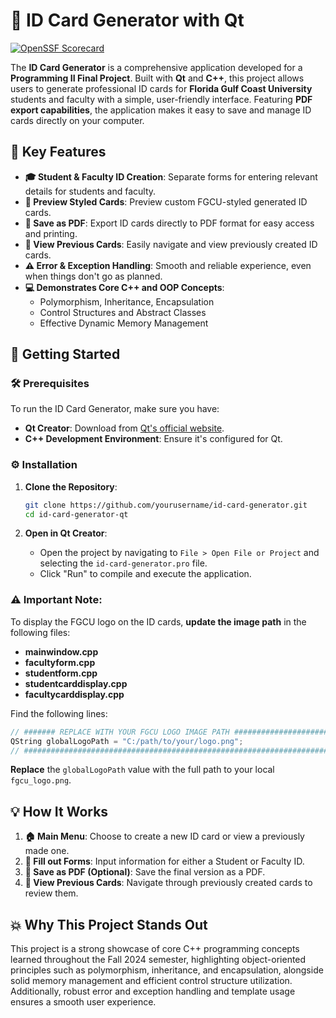 
# 🎫 ID Card Generator with Qt
[![OpenSSF Scorecard](https://api.securityscorecards.dev/projects/github.com/abrown33914/id-card-generator/badge)](https://securityscorecards.dev/viewer/?uri=github.com/abrown33914/id-card-generator)

The **ID Card Generator** is a comprehensive application developed for a **Programming II Final Project**. Built with **Qt** and **C++**, this project allows users to generate professional ID cards for **Florida Gulf Coast University** students and faculty with a simple, user-friendly interface. Featuring **PDF export capabilities**, the application makes it easy to save and manage ID cards directly on your computer.

## 🌟 Key Features

- **🎓 Student & Faculty ID Creation**: Separate forms for entering relevant details for students and faculty.
- **👀 Preview Styled Cards**: Preview custom FGCU-styled generated ID cards.
- **💾 Save as PDF**: Export ID cards directly to PDF format for easy access and printing.
- **📂 View Previous Cards**: Easily navigate and view previously created ID cards.
- **⚠️ Error & Exception Handling**: Smooth and reliable experience, even when things don't go as planned.
- **💻 Demonstrates Core C++ and OOP Concepts**:
  - Polymorphism, Inheritance, Encapsulation
  - Control Structures and Abstract Classes
  - Effective Dynamic Memory Management

## 🚀 Getting Started

### 🛠️ Prerequisites

To run the ID Card Generator, make sure you have:

- **Qt Creator**: Download from [Qt's official website](https://www.qt.io/download).
- **C++ Development Environment**: Ensure it's configured for Qt.

### ⚙️ Installation

1. **Clone the Repository**:
   ```bash
   git clone https://github.com/yourusername/id-card-generator.git
   cd id-card-generator-qt
   ```

2. **Open in Qt Creator**:
   - Open the project by navigating to `File > Open File or Project` and selecting the `id-card-generator.pro` file.
   - Click "Run" to compile and execute the application.

### ⚠️ Important Note:

To display the FGCU logo on the ID cards, **update the image path** in the following files:

- **mainwindow.cpp**
- **facultyform.cpp**
- **studentform.cpp**
- **studentcarddisplay.cpp**
- **facultycarddisplay.cpp**

Find the following lines:

```cpp
// ####### REPLACE WITH YOUR FGCU LOGO IMAGE PATH #############################
QString globalLogoPath = "C:/path/to/your/logo.png";
// ############################################################################
```

**Replace** the `globalLogoPath` value with the full path to your local `fgcu_logo.png`.

## 💡 How It Works

1. **🏠 Main Menu**: Choose to create a new ID card or view a previously made one.
2. **📝 Fill out Forms**: Input information for either a Student or Faculty ID.
3. **💾 Save as PDF (Optional)**: Save the final version as a PDF.
4. **🔄 View Previous Cards**: Navigate through previously created cards to review them.

## 💥 Why This Project Stands Out

This project is a strong showcase of core C++ programming concepts learned throughout the Fall 2024 semester, highlighting object-oriented principles such as polymorphism, inheritance, and encapsulation, alongside solid memory management and efficient control structure utilization. Additionally, robust error and exception handling and template usage ensures a smooth user experience.
